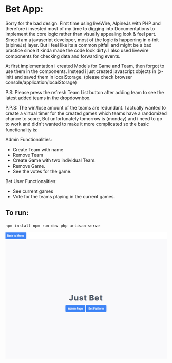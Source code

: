 # Bet App: 
Sorry for the bad design. First time using liveWire, AlpineJs with PHP and therefore i invested most of my time to digging into Documentations to implement the core logic rather than visually appealing look & feel part. Since i am a javascript developer, most of the logic is happening in x-init (alpineJs) layer. But i feel like its a common pitfall and might be a bad practice since it kinda made the code look dirty. I also used livewire components for checking data and forwarding events.

At first implementation i created Models for Game and Team, then forgot to use them in the components. Instead i just created javascript objects in (x-init) and saved them in localStorage. (please check browser console/application/localStorage)

P.S: Please press the refresh Team List button after adding team to see the latest added teams in the dropdownbox. 

P.P.S: The win/lose amount of the teams are redundant. I actually wanted to create a virtual timer for the created games which teams have a randomized chance to score, But unfortunately tomorrow is (monday) and i need to go to work and didn't wanted to make it more complicated so the basic functionality is: 

Admin Functionalities:
- Create Team with name
- Remove Team
- Create Game with two individual Team.
- Remove Game.
- See the votes for the game.

Bet User Functionalities:
- See current games
- Vote for the teams playing in the current games.

## To run: 
<code>npm install
npm run dev 
php artisan serve
</code>

<p align="center">
<picture>
  <source media="(prefers-color-scheme: dark)" srcset="https://github.com/RecursiveVoid/bet/blob/main/betTest.gif">
  <source media="(prefers-color-scheme: light)" srcset="https://github.com/RecursiveVoid/bet/blob/main/betTest.gif">
  <img alt="Overview of the startup of the webpage" src="https://github.com/RecursiveVoid/bet/blob/main/betTest.gif">
</picture>
</p>

